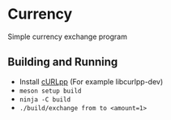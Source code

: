# Currency

Simple currency exchange program

## Building and Running
* Install [cURLpp](https://github.com/jpbarrette/curlpp) (For example libcurlpp-dev)
* ``meson setup build``
* ``ninja -C build``
* ``./build/exchange from to <amount=1>``